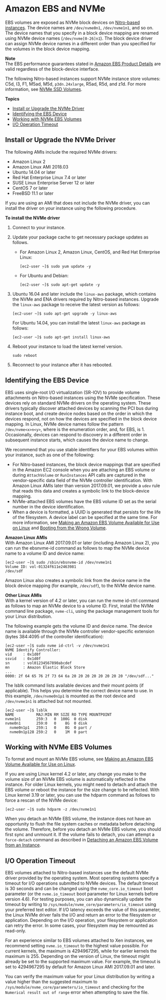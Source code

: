 # Amazon EBS and NVMe<a name="nvme-ebs-volumes"></a>

EBS volumes are exposed as NVMe block devices on [Nitro\-based instances](instance-types.md#ec2-nitro-instances)\. The device names are `/dev/nvme0n1`, `/dev/nvme1n1`, and so on\. The device names that you specify in a block device mapping are renamed using NVMe device names \(`/dev/nvme[0-26]n1`\)\. The block device driver can assign NVMe device names in a different order than you specified for the volumes in the block device mapping\.

**Note**  
The EBS performance guarantees stated in [Amazon EBS Product Details](https://aws.amazon.com/ebs/details/) are valid regardless of the block\-device interface\.

The following Nitro\-based instances support NVMe instance store volumes: C5d, I3, F1, M5ad, M5d, `p3dn.24xlarge`, R5ad, R5d, and z1d\. For more information, see [NVMe SSD Volumes](ssd-instance-store.md#nvme-ssd-volumes)\.

**Topics**
+ [Install or Upgrade the NVMe Driver](#install-nvme-driver)
+ [Identifying the EBS Device](#identify-nvme-ebs-device)
+ [Working with NVMe EBS Volumes](#using-nvme-ebs-volumes)
+ [I/O Operation Timeout](#timeout-nvme-ebs-volumes)

## Install or Upgrade the NVMe Driver<a name="install-nvme-driver"></a>

The following AMIs include the required NVMe drivers:
+ Amazon Linux 2
+ Amazon Linux AMI 2018\.03
+ Ubuntu 14\.04 or later
+ Red Hat Enterprise Linux 7\.4 or later
+ SUSE Linux Enterprise Server 12 or later
+ CentOS 7 or later
+ FreeBSD 11\.1 or later

If you are using an AMI that does not include the NVMe driver, you can install the driver on your instance using the following procedure\.

**To install the NVMe driver**

1. Connect to your instance\.

1. Update your package cache to get necessary package updates as follows\.
   + For Amazon Linux 2, Amazon Linux, CentOS, and Red Hat Enterprise Linux:

     ```
     [ec2-user ~]$ sudo yum update -y
     ```
   + For Ubuntu and Debian:

     ```
     [ec2-user ~]$ sudo apt-get update -y
     ```

1. Ubuntu 16\.04 and later include the `linux-aws` package, which contains the NVMe and ENA drivers required by Nitro\-based instances\. Upgrade the `linux-aws` package to receive the latest version as follows:

   ```
   [ec2-user ~]$ sudo apt-get upgrade -y linux-aws
   ```

   For Ubuntu 14\.04, you can install the latest `linux-aws` package as follows:

   ```
   [ec2-user ~]$ sudo apt-get install linux-aws
   ```

1. Reboot your instance to load the latest kernel version\.

   ```
   sudo reboot
   ```

1. Reconnect to your instance after it has rebooted\.

## Identifying the EBS Device<a name="identify-nvme-ebs-device"></a>

EBS uses single\-root I/O virtualization \(SR\-IOV\) to provide volume attachments on Nitro\-based instances using the NVMe specification\. These devices rely on standard NVMe drivers on the operating system\. These drivers typically discover attached devices by scanning the PCI bus during instance boot, and create device nodes based on the order in which the devices respond, not on how the devices are specified in the block device mapping\. In Linux, NVMe device names follow the pattern `/dev/nvme<x>n<y>`, where <x> is the enumeration order, and, for EBS, <y> is 1\. Occasionally, devices can respond to discovery in a different order in subsequent instance starts, which causes the device name to change\.

We recommend that you use stable identifiers for your EBS volumes within your instance, such as one of the following:
+ For Nitro\-based instances, the block device mappings that are specified in the Amazon EC2 console when you are attaching an EBS volume or during `AttachVolume` or `RunInstances` API calls are captured in the vendor\-specific data field of the NVMe controller identification\. With Amazon Linux AMIs later than version 2017\.09\.01, we provide a `udev` rule that reads this data and creates a symbolic link to the block\-device mapping\.
+ NVMe\-attached EBS volumes have the EBS volume ID set as the serial number in the device identification\.
+ When a device is formatted, a UUID is generated that persists for the life of the filesystem\. A device label can be specified at the same time\. For more information, see [Making an Amazon EBS Volume Available for Use on Linux](https://docs.aws.amazon.com/AWSEC2/latest/UserGuide/ebs-using-volumes.html) and [Booting from the Wrong Volume](https://docs.aws.amazon.com/AWSEC2/latest/UserGuide/instance-booting-from-wrong-volume.html)\.

**Amazon Linux AMIs**  
With Amazon Linux AMI 2017\.09\.01 or later \(including Amazon Linux 2\), you can run the ebsnvme\-id command as follows to map the NVMe device name to a volume ID and device name:

```
[ec2-user ~]$ sudo /sbin/ebsnvme-id /dev/nvme1n1
Volume ID: vol-01324f611e2463981
/dev/sdf
```

Amazon Linux also creates a symbolic link from the device name in the block device mapping \(for example, `/dev/sdf`\), to the NVMe device name\.

**Other Linux AMIs**  
With a kernel version of 4\.2 or later, you can run the nvme id\-ctrl command as follows to map an NVMe device to a volume ID\. First, install the NVMe command line package, `nvme-cli`, using the package management tools for your Linux distribution\.

The following example gets the volume ID and device name\. The device name is available through the NVMe controller vendor\-specific extension \(bytes 384:4095 of the controller identification\):

```
[ec2-user ~]$ sudo nvme id-ctrl -v /dev/nvme1n1
NVME Identify Controller:
vid     : 0x1d0f
ssvid   : 0x1d0f
sn      : vol01234567890abcdef
mn      : Amazon Elastic Block Store
...
0000: 2f 64 65 76 2f 73 64 6a 20 20 20 20 20 20 20 20 "/dev/sdf..."
```

The lsblk command lists available devices and their mount points \(if applicable\)\. This helps you determine the correct device name to use\. In this example, `/dev/nvme0n1p1` is mounted as the root device and `/dev/nvme1n1` is attached but not mounted\.

```
[ec2-user ~]$ lsblk
NAME          MAJ:MIN RM SIZE RO TYPE MOUNTPOINT
nvme1n1       259:3   0  100G  0 disk
nvme0n1       259:0   0    8G  0 disk
  nvme0n1p1   259:1   0    8G  0 part /
  nvme0n1p128 259:2   0    1M  0 part
```

## Working with NVMe EBS Volumes<a name="using-nvme-ebs-volumes"></a>

To format and mount an NVMe EBS volume, see [Making an Amazon EBS Volume Available for Use on Linux](ebs-using-volumes.md)\.

If you are using Linux kernel 4\.2 or later, any change you make to the volume size of an NVMe EBS volume is automatically reflected in the instance\. For older Linux kernels, you might need to detach and attach the EBS volume or reboot the instance for the size change to be reflected\. With Linux kernel 3\.19 or later, you can use the hdparm command as follows to force a rescan of the NVMe device:

```
[ec2-user ~]$ sudo hdparm -z /dev/nvme1n1
```

When you detach an NVMe EBS volume, the instance does not have an opportunity to flush the file system caches or metadata before detaching the volume\. Therefore, before you detach an NVMe EBS volume, you should first sync and unmount it\. If the volume fails to detach, you can attempt a `force-detach` command as described in [Detaching an Amazon EBS Volume from an Instance](https://docs.aws.amazon.com/AWSEC2/latest/UserGuide/ebs-detaching-volume.html)\.

## I/O Operation Timeout<a name="timeout-nvme-ebs-volumes"></a>

EBS volumes attached to Nitro\-based instances use the default NVMe driver provided by the operating system\. Most operating systems specify a timeout for I/O operations submitted to NVMe devices\. The default timeout is 30 seconds and can be changed using the `nvme_core.io_timeout` boot parameter \(or the `nvme.io_timeout` boot parameter for Linux kernels before version 4\.6\)\. For testing purposes, you can also dynamically update the timeout by writing to `/sys/module/nvme_core/parameters/io_timeout` using your preferred text editor\. If I/O latency exceeds the value of this parameter, the Linux NVMe driver fails the I/O and return an error to the filesystem or application\. Depending on the I/O operation, your filesystem or application can retry the error\. In some cases, your filesystem may be remounted as read\-only\.

For an experience similar to EBS volumes attached to Xen instances, we recommend setting `nvme.io_timeout` to the highest value possible\. For current kernels, the maximum is 4294967295, while for earlier kernels the maximum is 255\. Depending on the version of Linux, the timeout might already be set to the supported maximum value\. For example, the timeout is set to 4294967295 by default for Amazon Linux AMI 2017\.09\.01 and later\.

You can verify the maximum value for your Linux distribution by writing a value higher than the suggested maximum to `/sys/module/nvme_core/parameters/io_timeout` and checking for the `Numerical result out of range` error when attempting to save the file\.